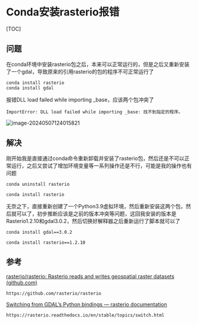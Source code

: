 # Conda安装rasterio报错

[TOC]



## 问题

在conda环境中安装rasterio包之后，本来可以正常运行的，但是之后又重新安装了一个gdal，导致原来的引用rasterio的包的程序不可正常运行了

```
conda install rasterio
conda install gdal
```

报错DLL load failed while importing _base，应该两个包冲突了

```
ImportError: DLL load failed while importing _base: 找不到指定的程序。
```

![image-20240507124015821](https://cdn.jsdelivr.net/gh/zbhgis/BlogImg@main/blog/202506270845381.png)

## 解决

刚开始我是直接通过conda命令重新卸载并安装了rasterio包，然后还是不可以正常运行，之后又尝试了增加环境变量等一系列操作还是不行，可能是我的操作也有问题

```
conda uninstall rasterio
```

```
conda install rasterio
```

无奈之下，直接重新创建了一个Python3.9虚拟环境，然后重新安装这两个包，然后就可以了，初步推断应该是之前的版本冲突等问题，这回我安装的版本是Rasterio1.2.10和gdal3.0.2，然后切换好解释器之后重新运行了脚本就可以了

```
conda install gdal==3.0.2
```

```
conda install rasterio==1.2.10
```

## 参考

[rasterio/rasterio: Rasterio reads and writes geospatial raster datasets (github.com)](https://github.com/rasterio/rasterio)

```
https://github.com/rasterio/rasterio
```

[Switching from GDAL’s Python bindings — rasterio documentation](https://rasterio.readthedocs.io/en/stable/topics/switch.html)

```
https://rasterio.readthedocs.io/en/stable/topics/switch.html
```

